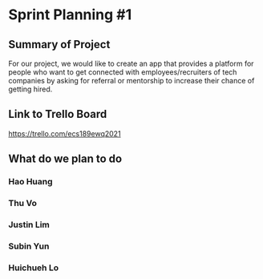 
# Sprint Planning #1

## Summary of Project
For our project, we would like to create an app that provides a platform for people who want to get connected with employees/recruiters of tech companies by asking for referral or mentorship to increase their chance of getting hired.

## Link to Trello Board
https://trello.com/ecs189ewq2021

## What do we plan to do

### Hao Huang

### Thu Vo

### Justin Lim

### Subin Yun

### Huichueh Lo



